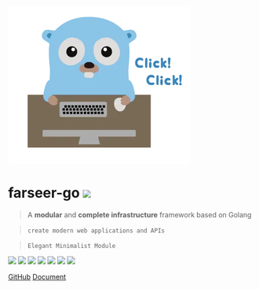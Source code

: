 ![logo](images/go.png)
# **farseer-go** ![](https://img.shields.io/github/v/release/farseer-go/fs)

> A **modular** and **complete infrastructure** framework based on Golang

> `create modern web applications and APIs`

> `Elegant Minimalist Module`


![](https://img.shields.io/github/stars/farseer-go?style=social)
![](https://img.shields.io/github/license/farseer-go/fs)
![](https://img.shields.io/github/go-mod/go-version/farseer-go/fs)
![](https://img.shields.io/github/v/release/farseer-go/fs)
![](https://img.shields.io/github/languages/code-size/farseer-go/fs)
![](https://img.shields.io/github/directory-file-count/farseer-go/fs)
![](https://img.shields.io/github/last-commit/farseer-go/fs)

[GitHub](https://github.com/farseer-go/fs)
[Document](README.md)